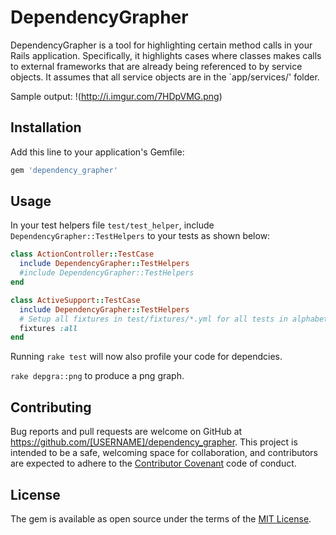 # DependencyGrapher
DependencyGrapher is a tool for highlighting certain method calls in your Rails application. Specifically, it highlights cases where classes makes calls to external frameworks that are already being referenced to by service objects. It assumes that all service objects are in the `app/services/' folder.

Sample output:
!(http://i.imgur.com/7HDpVMG.png)


## Installation

Add this line to your application's Gemfile:

```ruby
gem 'dependency_grapher'
```

## Usage
In your test helpers file `test/test_helper`, include `DependencyGrapher::TestHelpers` to your tests as shown below:
```ruby
class ActionController::TestCase
  include DependencyGrapher::TestHelpers
  #include DependencyGrapher::TestHelpers
end

class ActiveSupport::TestCase
  include DependencyGrapher::TestHelpers
  # Setup all fixtures in test/fixtures/*.yml for all tests in alphabetical order.
  fixtures :all
end
```
Running `rake test` will now also profile your code for dependcies.

`rake depgra::png` to produce a png graph.

## Contributing

Bug reports and pull requests are welcome on GitHub at https://github.com/[USERNAME]/dependency_grapher. This project is intended to be a safe, welcoming space for collaboration, and contributors are expected to adhere to the [Contributor Covenant](http://contributor-covenant.org) code of conduct.


## License

The gem is available as open source under the terms of the [MIT License](http://opensource.org/licenses/MIT).

